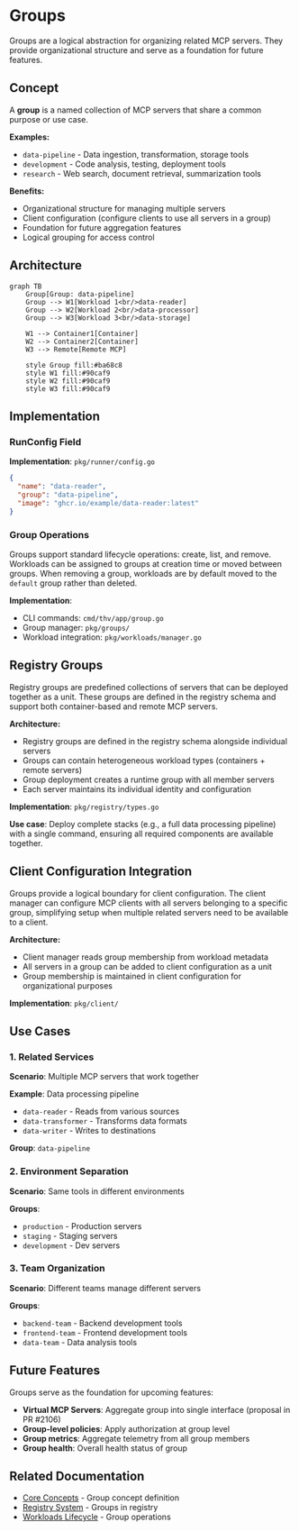 # Groups

Groups are a logical abstraction for organizing related MCP servers. They provide organizational structure and serve as a foundation for future features.

## Concept

A **group** is a named collection of MCP servers that share a common purpose or use case.

**Examples:**
- `data-pipeline` - Data ingestion, transformation, storage tools
- `development` - Code analysis, testing, deployment tools
- `research` - Web search, document retrieval, summarization tools

**Benefits:**
- Organizational structure for managing multiple servers
- Client configuration (configure clients to use all servers in a group)
- Foundation for future aggregation features
- Logical grouping for access control

## Architecture

```mermaid
graph TB
    Group[Group: data-pipeline]
    Group --> W1[Workload 1<br/>data-reader]
    Group --> W2[Workload 2<br/>data-processor]
    Group --> W3[Workload 3<br/>data-storage]

    W1 --> Container1[Container]
    W2 --> Container2[Container]
    W3 --> Remote[Remote MCP]

    style Group fill:#ba68c8
    style W1 fill:#90caf9
    style W2 fill:#90caf9
    style W3 fill:#90caf9
```

## Implementation

### RunConfig Field

**Implementation**: `pkg/runner/config.go`

```json
{
  "name": "data-reader",
  "group": "data-pipeline",
  "image": "ghcr.io/example/data-reader:latest"
}
```

### Group Operations

Groups support standard lifecycle operations: create, list, and remove. Workloads can be assigned to groups at creation time or moved between groups. When removing a group, workloads are by default moved to the `default` group rather than deleted.

**Implementation**:
- CLI commands: `cmd/thv/app/group.go`
- Group manager: `pkg/groups/`
- Workload integration: `pkg/workloads/manager.go`

## Registry Groups

Registry groups are predefined collections of servers that can be deployed together as a unit. These groups are defined in the registry schema and support both container-based and remote MCP servers.

**Architecture:**
- Registry groups are defined in the registry schema alongside individual servers
- Groups can contain heterogeneous workload types (containers + remote servers)
- Group deployment creates a runtime group with all member servers
- Each server maintains its individual identity and configuration

**Implementation**: `pkg/registry/types.go`

**Use case**: Deploy complete stacks (e.g., a full data processing pipeline) with a single command, ensuring all required components are available together.

## Client Configuration Integration

Groups provide a logical boundary for client configuration. The client manager can configure MCP clients with all servers belonging to a specific group, simplifying setup when multiple related servers need to be available to a client.

**Architecture:**
- Client manager reads group membership from workload metadata
- All servers in a group can be added to client configuration as a unit
- Group membership is maintained in client configuration for organizational purposes

**Implementation**: `pkg/client/`

## Use Cases

### 1. Related Services

**Scenario**: Multiple MCP servers that work together

**Example**: Data processing pipeline
- `data-reader` - Reads from various sources
- `data-transformer` - Transforms data formats
- `data-writer` - Writes to destinations

**Group**: `data-pipeline`

### 2. Environment Separation

**Scenario**: Same tools in different environments

**Groups**:
- `production` - Production servers
- `staging` - Staging servers
- `development` - Dev servers

### 3. Team Organization

**Scenario**: Different teams manage different servers

**Groups**:
- `backend-team` - Backend development tools
- `frontend-team` - Frontend development tools
- `data-team` - Data analysis tools

## Future Features

Groups serve as the foundation for upcoming features:

- **Virtual MCP Servers**: Aggregate group into single interface (proposal in PR #2106)
- **Group-level policies**: Apply authorization at group level
- **Group metrics**: Aggregate telemetry from all group members
- **Group health**: Overall health status of group

## Related Documentation

- [Core Concepts](02-core-concepts.md) - Group concept definition
- [Registry System](06-registry-system.md) - Groups in registry
- [Workloads Lifecycle](08-workloads-lifecycle.md) - Group operations
